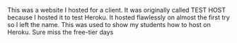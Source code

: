 This was a website I hosted for a client. It was originally called TEST HOST because I hosted it to test Heroku. It hosted flawlessly on almost the first try so I left the name. This was used to show my students how to host on Heroku. Sure miss the free-tier days
